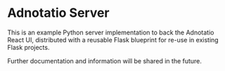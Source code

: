 # Adnotatio Server

This is an example Python server implementation to back the Adnotatio React  UI,
distributed with a reusable Flask blueprint for re-use in existing Flask
projects.

Further documentation and information will be shared in the future.
